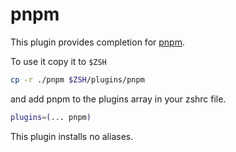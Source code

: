 # pnpm

This plugin provides completion for [pnpm](https://pnpm.io/).

To use it copy it to `$ZSH`

```zsh
cp -r ./pnpm $ZSH/plugins/pnpm
```

and add pnpm to the plugins array in your zshrc file.

```zsh
plugins=(... pnpm)
```

This plugin installs no aliases.
